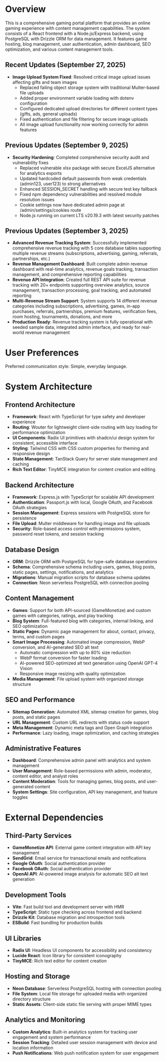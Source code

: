 # Overview

This is a comprehensive gaming portal platform that provides an online gaming experience with content management capabilities. The system consists of a React frontend with a Node.js/Express backend, using PostgreSQL with Drizzle ORM for data management. It features game hosting, blog management, user authentication, admin dashboard, SEO optimization, and various content management tools.

## Recent Updates (September 27, 2025)

- **Image Upload System Fixed**: Resolved critical image upload issues affecting gifts and team images
  - Replaced failing object storage system with traditional Multer-based file uploads
  - Added proper environment variable loading with dotenv configuration
  - Configured dedicated upload directories for different content types (gifts, ads, general uploads)
  - Fixed authentication and file filtering for secure image uploads
  - All image upload functionality now working correctly for admin features

## Previous Updates (September 9, 2025)

- **Security Hardening**: Completed comprehensive security audit and vulnerability fixes
  - Replaced vulnerable xlsx package with secure ExcelJS alternative for analytics exports
  - Updated hardcoded default passwords from weak credentials (admin123, user123) to strong alternatives
  - Enhanced SESSION_SECRET handling with secure test key fallback
  - Fixed npm dependency vulnerabilities and resolved module resolution issues
  - Cookie settings now have dedicated admin page at /admin/settings/cookies route
  - Node.js running on current LTS v20.19.3 with latest security patches

## Previous Updates (September 3, 2025)

- **Advanced Revenue Tracking System**: Successfully implemented comprehensive revenue tracking with 5 core database tables supporting multiple revenue streams (subscriptions, advertising, gaming, referrals, partnerships, etc.)
- **Revenue Management Dashboard**: Built complete admin revenue dashboard with real-time analytics, revenue goals tracking, transaction management, and comprehensive reporting capabilities
- **Revenue API Integration**: Created full REST API suite for revenue tracking with 20+ endpoints supporting overview analytics, source management, transaction processing, goal tracking, and automated reporting
- **Multi-Revenue Stream Support**: System supports 14 different revenue categories including subscriptions, advertising, games, in-app purchases, referrals, partnerships, premium features, verification fees, room hosting, tournaments, donations, and more
- **Production Ready**: Revenue tracking system is fully operational with seeded sample data, integrated admin interface, and ready for real-world revenue management

# User Preferences

Preferred communication style: Simple, everyday language.

# System Architecture

## Frontend Architecture
- **Framework**: React with TypeScript for type safety and developer experience
- **Routing**: Wouter for lightweight client-side routing with lazy loading for performance optimization
- **UI Components**: Radix UI primitives with shadcn/ui design system for consistent, accessible interface
- **Styling**: Tailwind CSS with CSS custom properties for theming and responsive design
- **State Management**: TanStack Query for server state management and caching
- **Rich Text Editor**: TinyMCE integration for content creation and editing

## Backend Architecture
- **Framework**: Express.js with TypeScript for scalable API development
- **Authentication**: Passport.js with local, Google OAuth, and Facebook OAuth strategies
- **Session Management**: Express sessions with PostgreSQL store for persistence
- **File Upload**: Multer middleware for handling image and file uploads
- **Security**: Role-based access control with permissions system, password reset tokens, and session tracking

## Database Design
- **ORM**: Drizzle ORM with PostgreSQL for type-safe database operations
- **Schema**: Comprehensive schema including users, games, blog posts, static pages, settings, notifications, and analytics
- **Migrations**: Manual migration scripts for database schema updates
- **Connection**: Neon serverless PostgreSQL with connection pooling

## Content Management
- **Games**: Support for both API-sourced (GameMonetize) and custom games with categories, ratings, and play tracking
- **Blog System**: Full-featured blog with categories, internal linking, and SEO optimization
- **Static Pages**: Dynamic page management for about, contact, privacy, terms, and custom pages
- **Smart Image Processing**: Automated image compression, WebP conversion, and AI-generated SEO alt text
  - Automatic compression with up to 80% size reduction
  - WebP format conversion for faster loading
  - AI-powered SEO-optimized alt text generation using OpenAI GPT-4 Vision
  - Responsive image resizing with quality optimization
- **Media Management**: File upload system with organized storage structure

## SEO and Performance
- **Sitemap Generation**: Automated XML sitemap creation for games, blog posts, and static pages
- **URL Management**: Custom URL redirects with status code support
- **Meta Management**: Dynamic meta tags and Open Graph integration
- **Performance**: Lazy loading, image optimization, and caching strategies

## Administrative Features
- **Dashboard**: Comprehensive admin panel with analytics and system management
- **User Management**: Role-based permissions with admin, moderator, content editor, and analyst roles
- **Content Moderation**: Tools for managing games, blog posts, and user-generated content
- **System Settings**: Site configuration, API key management, and feature toggles

# External Dependencies

## Third-Party Services
- **GameMonetize API**: External game content integration with API key management
- **SendGrid**: Email service for transactional emails and notifications
- **Google OAuth**: Social authentication provider
- **Facebook OAuth**: Social authentication provider
- **OpenAI API**: AI-powered image analysis for automatic SEO alt text generation

## Development Tools
- **Vite**: Fast build tool and development server with HMR
- **TypeScript**: Static type checking across frontend and backend
- **Drizzle Kit**: Database migration and introspection tools
- **ESBuild**: Fast bundling for production builds

## UI Libraries
- **Radix UI**: Headless UI components for accessibility and consistency
- **Lucide React**: Icon library for consistent iconography
- **TinyMCE**: Rich text editor for content creation

## Hosting and Storage
- **Neon Database**: Serverless PostgreSQL hosting with connection pooling
- **File System**: Local file storage for uploaded media with organized directory structure
- **Static Assets**: Client-side static file serving with proper MIME types

## Analytics and Monitoring
- **Custom Analytics**: Built-in analytics system for tracking user engagement and system performance
- **Session Tracking**: Detailed user session management with device and location information
- **Push Notifications**: Web push notification system for user engagement